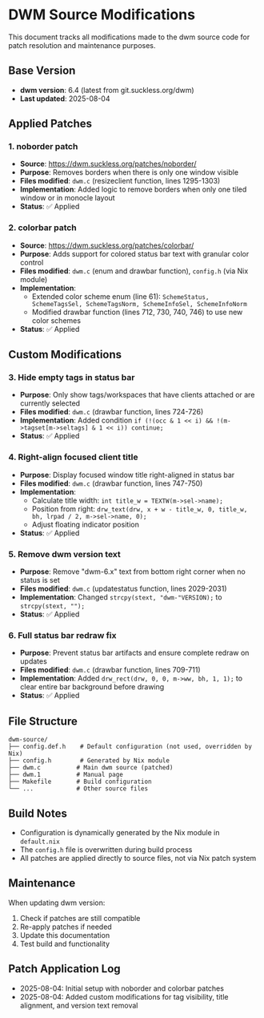 # DWM Source Modifications

This document tracks all modifications made to the dwm source code for patch resolution and maintenance purposes.

## Base Version
- **dwm version**: 6.4 (latest from git.suckless.org/dwm)
- **Last updated**: 2025-08-04

## Applied Patches

### 1. noborder patch
- **Source**: https://dwm.suckless.org/patches/noborder/
- **Purpose**: Removes borders when there is only one window visible
- **Files modified**: `dwm.c` (resizeclient function, lines 1295-1303)
- **Implementation**: Added logic to remove borders when only one tiled window or in monocle layout
- **Status**: ✅ Applied

### 2. colorbar patch  
- **Source**: https://dwm.suckless.org/patches/colorbar/
- **Purpose**: Adds support for colored status bar text with granular color control
- **Files modified**: `dwm.c` (enum and drawbar function), `config.h` (via Nix module)
- **Implementation**: 
  - Extended color scheme enum (line 61): `SchemeStatus, SchemeTagsSel, SchemeTagsNorm, SchemeInfoSel, SchemeInfoNorm`
  - Modified drawbar function (lines 712, 730, 740, 746) to use new color schemes
- **Status**: ✅ Applied

## Custom Modifications

### 3. Hide empty tags in status bar
- **Purpose**: Only show tags/workspaces that have clients attached or are currently selected
- **Files modified**: `dwm.c` (drawbar function, lines 724-726)
- **Implementation**: Added condition `if (!(occ & 1 << i) && !(m->tagset[m->seltags] & 1 << i)) continue;`
- **Status**: ✅ Applied

### 4. Right-align focused client title
- **Purpose**: Display focused window title right-aligned in status bar
- **Files modified**: `dwm.c` (drawbar function, lines 747-750)
- **Implementation**: 
  - Calculate title width: `int title_w = TEXTW(m->sel->name);`
  - Position from right: `drw_text(drw, x + w - title_w, 0, title_w, bh, lrpad / 2, m->sel->name, 0);`
  - Adjust floating indicator position
- **Status**: ✅ Applied

### 5. Remove dwm version text
- **Purpose**: Remove "dwm-6.x" text from bottom right corner when no status is set
- **Files modified**: `dwm.c` (updatestatus function, lines 2029-2031)
- **Implementation**: Changed `strcpy(stext, "dwm-"VERSION);` to `strcpy(stext, "");`
- **Status**: ✅ Applied

### 6. Full status bar redraw fix
- **Purpose**: Prevent status bar artifacts and ensure complete redraw on updates
- **Files modified**: `dwm.c` (drawbar function, lines 709-711)
- **Implementation**: Added `drw_rect(drw, 0, 0, m->ww, bh, 1, 1);` to clear entire bar background before drawing
- **Status**: ✅ Applied

## File Structure
```
dwm-source/
├── config.def.h    # Default configuration (not used, overridden by Nix)
├── config.h        # Generated by Nix module
├── dwm.c          # Main dwm source (patched)
├── dwm.1          # Manual page
├── Makefile       # Build configuration
└── ...            # Other source files
```

## Build Notes
- Configuration is dynamically generated by the Nix module in `default.nix`
- The `config.h` file is overwritten during build process
- All patches are applied directly to source files, not via Nix patch system

## Maintenance
When updating dwm version:
1. Check if patches are still compatible
2. Re-apply patches if needed
3. Update this documentation
4. Test build and functionality

## Patch Application Log
- 2025-08-04: Initial setup with noborder and colorbar patches
- 2025-08-04: Added custom modifications for tag visibility, title alignment, and version text removal